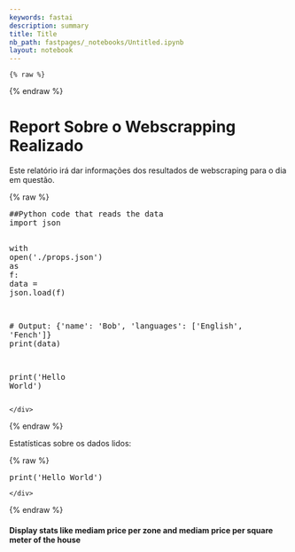 ```yaml
---
keywords: fastai
description: summary
title: Title
nb_path: fastpages/_notebooks/Untitled.ipynb
layout: notebook
---
```


<!--
#################################################
### THIS FILE WAS AUTOGENERATED! DO NOT EDIT! ###
#################################################
# file to edit: fastpages/_notebooks/Untitled.ipynb
-->

<div class="container" id="notebook-container">
        
    {% raw %}
    
<div class="cell border-box-sizing code_cell rendered">

</div>
    {% endraw %}

<div class="cell border-box-sizing text_cell rendered"><div class="inner_cell">
<div class="text_cell_render border-box-sizing rendered_html">
<h1 id="Report-Sobre-o-Webscrapping-Realizado">Report Sobre o Webscrapping Realizado<a class="anchor-link" href="#Report-Sobre-o-Webscrapping-Realizado"> </a></h1><p>Este relatório irá dar informações dos resultados de webscraping para o dia em questão.</p>

</div>
</div>
</div>
    {% raw %}
    
<div class="cell border-box-sizing code_cell rendered">
<div class="input">

<div class="inner_cell">
    <div class="input_area">
<div class=" highlight hl-ipython3"><pre><span></span><span class="c1">##Python code that reads the data</span>
<span class="kn">import</span> <span class="nn">json</span>

<span class="k">with</span> <span class="nb">open</span><span class="p">(</span><span class="s1">&#39;./props.json&#39;</span><span class="p">)</span> <span class="k">as</span> <span class="n">f</span><span class="p">:</span>
  <span class="n">data</span> <span class="o">=</span> <span class="n">json</span><span class="o">.</span><span class="n">load</span><span class="p">(</span><span class="n">f</span><span class="p">)</span>

<span class="c1"># Output: {&#39;name&#39;: &#39;Bob&#39;, &#39;languages&#39;: [&#39;English&#39;, &#39;Fench&#39;]}</span>
<span class="nb">print</span><span class="p">(</span><span class="n">data</span><span class="p">)</span>

<span class="nb">print</span><span class="p">(</span><span class="s1">&#39;Hello World&#39;</span><span class="p">)</span>
</pre></div>

    </div>
</div>
</div>

</div>
    {% endraw %}

<div class="cell border-box-sizing text_cell rendered"><div class="inner_cell">
<div class="text_cell_render border-box-sizing rendered_html">
<p>Estatísticas sobre os dados lidos:</p>

</div>
</div>
</div>
    {% raw %}
    
<div class="cell border-box-sizing code_cell rendered">
<div class="input">

<div class="inner_cell">
    <div class="input_area">
<div class=" highlight hl-ipython3"><pre><span></span><span class="nb">print</span><span class="p">(</span><span class="s1">&#39;Hello World&#39;</span><span class="p">)</span>
</pre></div>

    </div>
</div>
</div>

</div>
    {% endraw %}

<div class="cell border-box-sizing text_cell rendered"><div class="inner_cell">
<div class="text_cell_render border-box-sizing rendered_html">
<h4 id="Display-stats-like-mediam-price-per-zone-and-mediam-price-per-square-meter-of-the-house">Display stats like mediam price per zone and mediam price per square meter of the house<a class="anchor-link" href="#Display-stats-like-mediam-price-per-zone-and-mediam-price-per-square-meter-of-the-house"> </a></h4>
</div>
</div>
</div>
</div>
 

